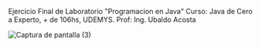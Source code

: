 Ejercicio Final de Laboratorio "Programacion en Java" Curso: Java de Cero a Experto, + de 106hs, UDEMYS. Prof: Ing. Ubaldo Acosta

![Captura de pantalla (3)](https://github.com/EdGhioldi/LaboratorioFinalCPJ/assets/106218017/14022e1e-6e94-4e27-8847-dd60420579f6)

